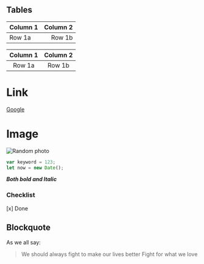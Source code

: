 ## Tables

| Column 1 | Column 2 |
| :------- | -------: |
| Row 1a   |   Row 1b |

| Column 1 | Column 2 |
| :------: | :------: |
|  Row 1a  |  Row 1b  |

# Link

[Google](https://www.google.com)

# Image

![Random photo](https://source.unsplash.com/collection/190727/100x100)

```Javascript
var keyword = 123;
let now = new Date();
```

_**Both bold and Italic**_

### Checklist

[x] Done

## Blockquote

As we all say:

> We should always fight to make our lives better
> Fight for what we love
